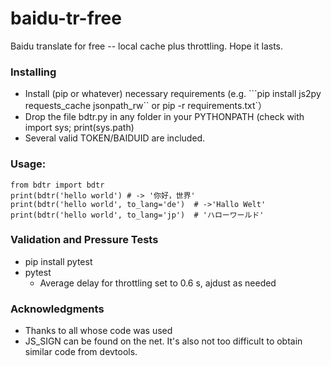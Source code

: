 # baidu-tr-free

Baidu translate for free -- local cache plus throttling. Hope it lasts.

### Installing
* Install (pip or whatever) necessary requirements (e.g. ```pip install js2py requests_cache jsonpath_rw`` or pip -r requirements.txt`）
* Drop the file bdtr.py in any folder in your PYTHONPATH (check with import sys; print(sys.path)
* Several valid TOKEN/BAIDUID are included.

### Usage:

``` 
from bdtr import bdtr
print(bdtr('hello world') # -> '你好，世界'
print(bdtr('hello world', to_lang='de')  # ->'Hallo Welt'
print(bdtr('hello world', to_lang='jp')  # 'ハローワールド'
```

### Validation and Pressure Tests
* pip install pytest
* pytest
  * Average delay for throttling set to 0.6 s, ajdust as needed

### Acknowledgments

* Thanks to all whose code was used
* JS_SIGN can be found on the net. It's also not too difficult to obtain similar code from devtools.
